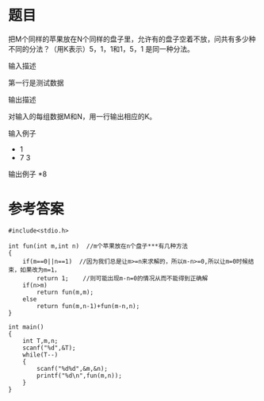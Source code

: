 # 题目

把M个同样的苹果放在N个同样的盘子里，允许有的盘子空着不放，问共有多少种不同的分法？（用K表示）5，1，1和1，5，1 是同一种分法。

输入描述

第一行是测试数据

输出描述

对输入的每组数据M和N，用一行输出相应的K。

输入例子
* 1
* 7 3

输出例子
*8

# 参考答案
    #include<stdio.h>

    int fun(int m,int n)  //m个苹果放在n个盘子***有几种方法
    {
        if(m==0||n==1)  //因为我们总是让m>=n来求解的，所以m-n>=0,所以让m=0时候结束，如果改为m=1，
            return 1;    //则可能出现m-n=0的情况从而不能得到正确解    
        if(n>m)
            return fun(m,m);
        else
            return fun(m,n-1)+fun(m-n,n);
    }

    int main()
    {
        int T,m,n;
        scanf("%d",&T);
        while(T--)
        {
            scanf("%d%d",&m,&n);
            printf("%d\n",fun(m,n));
        }
    }
